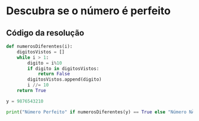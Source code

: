 # Descubra se o número é perfeito

## Código da resolução

```Python
def numerosDiferentes(i):
    digitosVistos = []
    while i > 1:
        digito = i%10
        if digito in digitosVistos:
            return False
        digitosVistos.append(digito)
        i //= 10
    return True

y = 9876543210

print("Número Perfeito" if numerosDiferentes(y) == True else "Número NÃO é Perfeito")
```